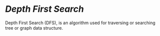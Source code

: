 # _Depth First Search_

Depth First Search (DFS), is an algorithm used for traversing or searching tree or graph data structure.
